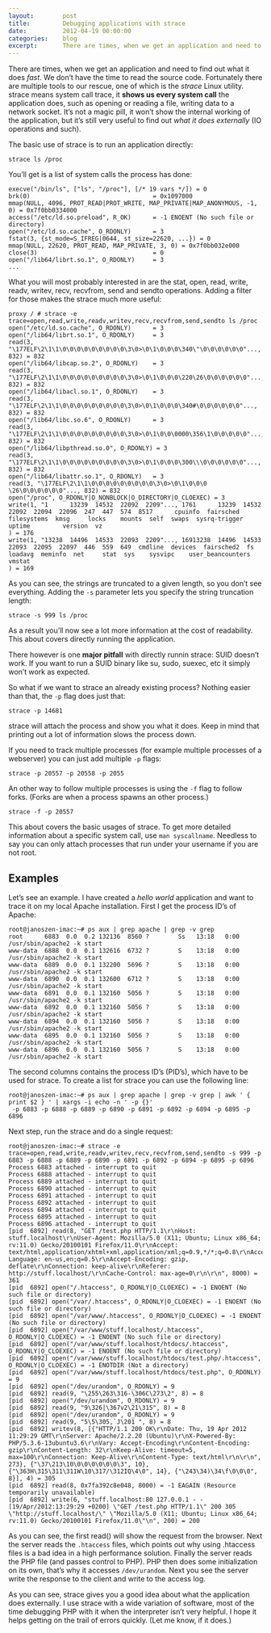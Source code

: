 ```yaml
---
layout:        post
title:         Debugging applications with strace
date:          2012-04-19 00:00:00
categories:    blog
excerpt:       There are times, when we get an application and need to find out what it does fast. We don’t have the time to read the source code. Fortunately there are multiple tools to our rescue, one of which is the strace Linux utility. strace means system call trace, it shows us every system call the application does, such as opening or reading a file, writing data to a network socket. It’s not a magic pill, it won’t show the internal working of the application, but it’s still very useful to find out what it does externally (IO operations and such).
---
```


There are times, when we get an application and need to find out what it does _fast_. We don’t have the time to read the source code. Fortunately there are multiple tools to our rescue, one of which is the _strace_ Linux utility. strace means system call trace, it **shows us every system call** the application does, such as opening or reading a file, writing data to a network socket. It’s not a magic pill, it won’t show the internal working of the application, but it’s still very useful to find out _what it does externally_ (IO operations and such).

The basic use of strace is to run an application directly:

```
strace ls /proc
```

You’ll get is a list of system calls the process has done:

```
execve("/bin/ls", ["ls", "/proc"], [/* 19 vars */]) = 0
brk(0)                                  = 0x1097000
mmap(NULL, 4096, PROT_READ|PROT_WRITE, MAP_PRIVATE|MAP_ANONYMOUS, -1, 0) = 0x7f0bb0334000
access("/etc/ld.so.preload", R_OK)      = -1 ENOENT (No such file or directory)
open("/etc/ld.so.cache", O_RDONLY)      = 3
fstat(3, {st_mode=S_IFREG|0644, st_size=22620, ...}) = 0
mmap(NULL, 22620, PROT_READ, MAP_PRIVATE, 3, 0) = 0x7f0bb032e000
close(3)                                = 0
open("/lib64/librt.so.1", O_RDONLY)     = 3
...
```

What you will most probably interested in are the stat, open, read, write, readv, writev, recv, recvfrom, send and sendto operations. Adding a filter for those makes the strace much more useful:

```
proxy / # strace -e trace=open,read,write,readv,writev,recv,recvfrom,send,sendto ls /proc
open("/etc/ld.so.cache", O_RDONLY)      = 3
open("/lib64/librt.so.1", O_RDONLY)     = 3
read(3, "\177ELF\2\1\1\0\0\0\0\0\0\0\0\0\3\0>\0\1\0\0\0\340\"\0\0\0\0\0\0"..., 832) = 832
open("/lib64/libcap.so.2", O_RDONLY)    = 3
read(3, "\177ELF\2\1\1\0\0\0\0\0\0\0\0\0\3\0>\0\1\0\0\0\220\26\0\0\0\0\0\0"..., 832) = 832
open("/lib64/libacl.so.1", O_RDONLY)    = 3
read(3, "\177ELF\2\1\1\0\0\0\0\0\0\0\0\0\3\0>\0\1\0\0\0\340#\0\0\0\0\0\0"..., 832) = 832
open("/lib64/libc.so.6", O_RDONLY)      = 3
read(3, "\177ELF\2\1\1\0\0\0\0\0\0\0\0\0\3\0>\0\1\0\0\0000\356\1\0\0\0\0\0"..., 832) = 832
open("/lib64/libpthread.so.0", O_RDONLY) = 3
read(3, "\177ELF\2\1\1\0\0\0\0\0\0\0\0\0\3\0>\0\1\0\0\0\300\\\0\0\0\0\0\0"..., 832) = 832
open("/lib64/libattr.so.1", O_RDONLY)   = 3
read(3, "\177ELF\2\1\1\0\0\0\0\0\0\0\0\0\3\0>\0\1\0\0\0 \26\0\0\0\0\0\0"..., 832) = 832
open("/proc", O_RDONLY|O_NONBLOCK|O_DIRECTORY|O_CLOEXEC) = 3
write(1, "1      13239  14532  22092  2209"..., 1761      13239  14532  22092  22094  22096  247  447  574  8517	  cpuinfo  fairsched   filesystems  kmsg     locks    mounts  self  swaps  sysrq-trigger  uptime	     version  vz
) = 176
write(1, "13238  14496  14533  22093  2209"..., 16913238  14496  14533  22093  22095  22097  446  559  649  cmdline  devices  fairsched2  fs	    loadavg  meminfo  net     stat  sys    sysvipc	  user_beancounters  vmstat
) = 169
```

As you can see, the strings are truncated to a given length, so you don’t see everything. Adding the `-s` parameter lets you specify the string truncation length:

```
strace -s 999 ls /proc
```

As a result you’ll now see a lot more information at the cost of readability. This about covers directly running the application.

There however is one **major pitfall** with directly runnin strace: SUID doesn’t work. If you want to run a SUID binary like su, sudo, suexec, etc it simply won’t work as expected.

So what if we want to strace an already existing process? Nothing easier than that, the `-p` flag does just that:

```
strace -p 14681
```

strace will attach the process and show you what it does. Keep in mind that printing out a lot of information slows the process down.

If you need to track multiple processes (for example multiple processes of a webserver) you can just add multiple `-p` flags:

```
strace -p 20557 -p 20558 -p 2055
```

An other way to follow multiple processes is using the `-f` flag to follow forks. (Forks are when a process spawns an other process.)

```
strace -f -p 20557
```

This about covers the basic usages of strace. To get more detailed information about a specific system call, use `man syscallname`. Needless to say you can only attach processes that run under your username if you are not root.

## Examples

Let’s see an example. I have created a _hello world_ application and want to trace it on my local Apache installation. First I get the process ID’s of Apache:

```
root@janoszen-imac:~# ps aux | grep apache | grep -v grep 
root      6883  0.0  0.2 132136  8560 ?        Ss   13:18   0:00 /usr/sbin/apache2 -k start
www-data  6888  0.0  0.1 132616  6732 ?        S    13:18   0:00 /usr/sbin/apache2 -k start
www-data  6889  0.0  0.1 132200  5696 ?        S    13:18   0:00 /usr/sbin/apache2 -k start
www-data  6890  0.0  0.1 132600  6712 ?        S    13:18   0:00 /usr/sbin/apache2 -k start
www-data  6891  0.0  0.1 132160  5056 ?        S    13:18   0:00 /usr/sbin/apache2 -k start
www-data  6892  0.0  0.1 132160  5056 ?        S    13:18   0:00 /usr/sbin/apache2 -k start
www-data  6894  0.0  0.1 132160  5056 ?        S    13:18   0:00 /usr/sbin/apache2 -k start
www-data  6895  0.0  0.1 132160  5056 ?        S    13:18   0:00 /usr/sbin/apache2 -k start
www-data  6896  0.0  0.1 132160  5056 ?        S    13:18   0:00 /usr/sbin/apache2 -k start
```

The second columns contains the process ID’s (PID’s), which have to be used for strace. To create a list for strace you can use the following line:

```
root@janoszen-imac:~# ps aux | grep apache | grep -v grep | awk ' { print $2 } ' | xargs -i echo -n ' -p {}'
 -p 6883 -p 6888 -p 6889 -p 6890 -p 6891 -p 6892 -p 6894 -p 6895 -p 6896
```

Next step, run the strace and do a single request:

```
root@janoszen-imac:~# strace -e trace=open,read,write,readv,writev,recv,recvfrom,send,sendto -s 999 -p 6883 -p 6888 -p 6889 -p 6890 -p 6891 -p 6892 -p 6894 -p 6895 -p 6896
Process 6883 attached - interrupt to quit
Process 6888 attached - interrupt to quit
Process 6889 attached - interrupt to quit
Process 6890 attached - interrupt to quit
Process 6891 attached - interrupt to quit
Process 6892 attached - interrupt to quit
Process 6894 attached - interrupt to quit
Process 6895 attached - interrupt to quit
Process 6896 attached - interrupt to quit
[pid  6892] read(8, "GET /test.php HTTP/1.1\r\nHost: stuff.localhost\r\nUser-Agent: Mozilla/5.0 (X11; Ubuntu; Linux x86_64; rv:11.0) Gecko/20100101 Firefox/11.0\r\nAccept: text/html,application/xhtml+xml,application/xml;q=0.9,*/*;q=0.8\r\nAccept-Language: en-us,en;q=0.5\r\nAccept-Encoding: gzip, deflate\r\nConnection: keep-alive\r\nReferer: http://stuff.localhost/\r\nCache-Control: max-age=0\r\n\r\n", 8000) = 361
[pid  6892] open("/.htaccess", O_RDONLY|O_CLOEXEC) = -1 ENOENT (No such file or directory)
[pid  6892] open("/var/.htaccess", O_RDONLY|O_CLOEXEC) = -1 ENOENT (No such file or directory)
[pid  6892] open("/var/www/.htaccess", O_RDONLY|O_CLOEXEC) = -1 ENOENT (No such file or directory)
[pid  6892] open("/var/www/stuff.localhost/.htaccess", O_RDONLY|O_CLOEXEC) = -1 ENOENT (No such file or directory)
[pid  6892] open("/var/www/stuff.localhost/htdocs/.htaccess", O_RDONLY|O_CLOEXEC) = -1 ENOENT (No such file or directory)
[pid  6892] open("/var/www/stuff.localhost/htdocs/test.php/.htaccess", O_RDONLY|O_CLOEXEC) = -1 ENOTDIR (Not a directory)
[pid  6892] open("/var/www/stuff.localhost/htdocs/test.php", O_RDONLY) = 9
[pid  6892] open("/dev/urandom", O_RDONLY) = 9
[pid  6892] read(9, "\255\263\316-\306C\273\2", 8) = 8
[pid  6892] open("/dev/urandom", O_RDONLY) = 9
[pid  6892] read(9, "9\326|\367v2\21\315", 8) = 8
[pid  6892] open("/dev/urandom", O_RDONLY) = 9
[pid  6892] read(9, "5\5\305,`J\201 ", 8) = 8
[pid  6892] writev(8, [{"HTTP/1.1 200 OK\r\nDate: Thu, 19 Apr 2012 11:29:29 GMT\r\nServer: Apache/2.2.20 (Ubuntu)\r\nX-Powered-By: PHP/5.3.6-13ubuntu3.6\r\nVary: Accept-Encoding\r\nContent-Encoding: gzip\r\nContent-Length: 32\r\nKeep-Alive: timeout=5, max=100\r\nConnection: Keep-Alive\r\nContent-Type: text/html\r\n\r\n", 273}, {"\37\213\10\0\0\0\0\0\0\3", 10}, {"\363H\315\311\311W\10\317/\312IQ\4\0", 14}, {"\243\34)\34\f\0\0\0", 8}], 4) = 305
[pid  6892] read(8, 0x7fa392c8e048, 8000) = -1 EAGAIN (Resource temporarily unavailable)
[pid  6892] write(6, "stuff.localhost:80 127.0.0.1 - - [19/Apr/2012:13:29:29 +0200] \"GET /test.php HTTP/1.1\" 200 305 \"http://stuff.localhost/\" \"Mozilla/5.0 (X11; Ubuntu; Linux x86_64; rv:11.0) Gecko/20100101 Firefox/11.0\"\n", 200) = 200
```

As you can see, the first read() will show the request from the browser. Next the server reads the `.htaccess` files, which points out why using .htaccess files is a bad idea in a high performance solution. Finally the server reads the PHP file (and passes control to PHP). PHP then does some initialization on its own, that’s why it accesses `/dev/urandom`. Next you see the server write the response to the client and write to the access log.

As you can see, strace gives you a good idea about what the application does externally. I use strace with a wide variation of software, most of the time debugging PHP with it when the interpreter isn’t very helpful. I hope it helps getting on the trail of errors quickly. (Let me know, if it does.)
